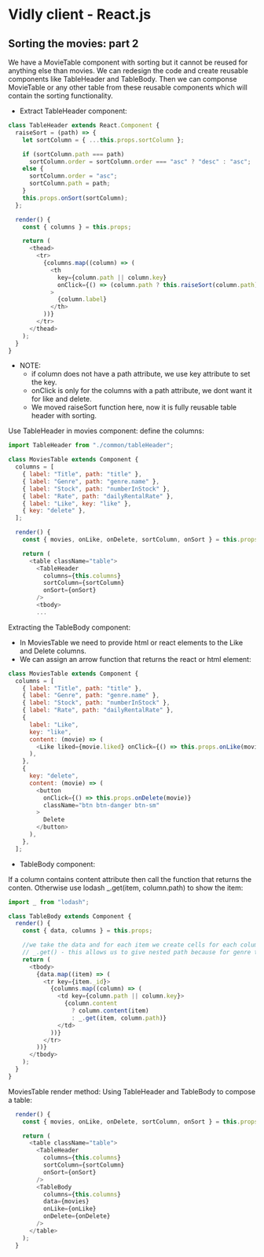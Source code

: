 # Vidly client - React.js

## Sorting the movies: part 2

We have a MovieTable component with sorting but it cannot be reused for anything else than movies. We can redesign the code and create reusable components like TableHeader and TableBody. Then we can componse MovieTable or any other table from these reusable components which will contain the sorting functionality.

- Extract TableHeader component:
```javascript
class TableHeader extends React.Component {
  raiseSort = (path) => {
    let sortColumn = { ...this.props.sortColumn };

    if (sortColumn.path === path)
      sortColumn.order = sortColumn.order === "asc" ? "desc" : "asc";
    else {
      sortColumn.order = "asc";
      sortColumn.path = path;
    }
    this.props.onSort(sortColumn);
  };

  render() {
    const { columns } = this.props;

    return (
      <thead>
        <tr>
          {columns.map((column) => (
            <th
              key={column.path || column.key}
              onClick={() => (column.path ? this.raiseSort(column.path) : null)}
            >
              {column.label}
            </th>
          ))}
        </tr>
      </thead>
    );
  }
}
```

- NOTE: 
  - if column does not have a path attribute, we use key attribute to set the key.
  - onClick is only for the columns with a path attribute, we dont want it for like and delete.
  - We moved raiseSort function here, now it is fully reusable table header with sorting.


Use TableHeader in movies component: define the columns:

```javascript
import TableHeader from "./common/tableHeader";

class MoviesTable extends Component {
  columns = [
    { label: "Title", path: "title" },
    { label: "Genre", path: "genre.name" },
    { label: "Stock", path: "numberInStock" },
    { label: "Rate", path: "dailyRentalRate" },
    { label: "Like", key: "like" },
    { key: "delete" },
  ];

  render() {
    const { movies, onLike, onDelete, sortColumn, onSort } = this.props;

    return (
      <table className="table">
        <TableHeader
          columns={this.columns}
          sortColumn={sortColumn}
          onSort={onSort}
        />
        <tbody>
        ...
```

Extracting the TableBody component:

- In MoviesTable we need to provide html or react elements to the Like and Delete columns.
- We can assign an arrow function that returns the react or html element:

```javascript
class MoviesTable extends Component {
  columns = [
    { label: "Title", path: "title" },
    { label: "Genre", path: "genre.name" },
    { label: "Stock", path: "numberInStock" },
    { label: "Rate", path: "dailyRentalRate" },
    {
      label: "Like",
      key: "like",
      content: (movie) => (
        <Like liked={movie.liked} onClick={() => this.props.onLike(movie)} />
      ),
    },
    {
      key: "delete",
      content: (movie) => (
        <button
          onClick={() => this.props.onDelete(movie)}
          className="btn btn-danger btn-sm"
        >
          Delete
        </button>
      ),
    },
  ];
```

- TableBody component:

If a column contains content attribute then call the function that returns the conten. Otherwise use lodash _.get(item, column.path) to show the item:

```javascript
import _ from "lodash";

class TableBody extends Component {
  render() {
    const { data, columns } = this.props;

    //we take the data and for each item we create cells for each column.
    // _.get() - this allows us to give nested path because for genre the path is genre.name
    return (
      <tbody>
        {data.map((item) => (
          <tr key={item._id}>
            {columns.map((column) => (
              <td key={column.path || column.key}>
                {column.content
                  ? column.content(item)
                  : _.get(item, column.path)}
              </td>
            ))}
          </tr>
        ))}
      </tbody>
    );
  }
}
```

MoviesTable render method: Using TableHeader and TableBody to compose a table:

```javascript
  render() {
    const { movies, onLike, onDelete, sortColumn, onSort } = this.props;

    return (
      <table className="table">
        <TableHeader
          columns={this.columns}
          sortColumn={sortColumn}
          onSort={onSort}
        />
        <TableBody
          columns={this.columns}
          data={movies}
          onLike={onLike}
          onDelete={onDelete}
        />
      </table>
    );
  }
```